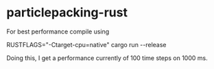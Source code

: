 # particlepacking-rust

For best performance compile using

RUSTFLAGS="-Ctarget-cpu=native" cargo run --release

Doing this, I get a performance currently of 100 time steps on 1000 ms.
